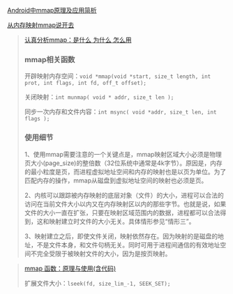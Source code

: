 [Android中mmap原理及应用简析](https://juejin.im/post/5c3ec9ebf265da61223a93de#heading-2)

[从内存映射mmap说开去](https://juejin.im/post/5caaf564f265da24d60e9c8d#heading-2)

> [认真分析mmap：是什么 为什么 怎么用](https://www.cnblogs.com/huxiao-tee/p/4660352.html)
>
> ### mmap相关函数
>
> 开辟映射内存空间：`void *mmap(void *start, size_t length, int prot, int flags, int fd, off_t offset);`
>
> 关闭映射：`int munmap( void * addr, size_t len );`
>
> 同步一次内存和文件内容：`int msync( void *addr, size_t len, int flags );`
>
> ### 使用细节
>
> 1、使用mmap需要注意的一个关键点是，mmap映射区域大小必须是物理页大小(page_size)的整倍数（32位系统中通常是4k字节）。原因是，内存的最小粒度是页，而进程虚拟地址空间和内存的映射也是以页为单位。为了匹配内存的操作，mmap从磁盘到虚拟地址空间的映射也必须是页。
>
> 2、内核可以跟踪被内存映射的底层对象（文件）的大小，进程可以合法的访问在当前文件大小以内又在内存映射区以内的那些字节。也就是说，如果文件的大小一直在扩张，只要在映射区域范围内的数据，进程都可以合法得到，这和映射建立时文件的大小无关。具体情形参见“情形三”。
>
> 3、映射建立之后，即使文件关闭，映射依然存在。因为映射的是磁盘的地址，不是文件本身，和文件句柄无关。同时可用于进程间通信的有效地址空间不完全受限于被映射文件的大小，因为是按页映射。

> [mmap 函数：原理与使用(含代码)](https://www.jianshu.com/p/187eada7b900)
>
> 扩展文件大小：`lseek(fd, size_lim_-1, SEEK_SET);`

